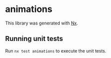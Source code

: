 # animations

This library was generated with [Nx](https://nx.dev).

## Running unit tests

Run `nx test animations` to execute the unit tests.
